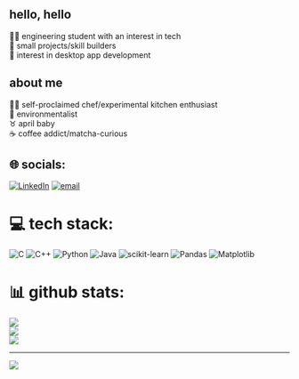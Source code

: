 ## hello, hello
👩‍💻 engineering student with an interest in tech<br />
🏁 small projects/skill builders<br />
📍 interest in desktop app development<br />

## about me
👩‍🍳 self-proclaimed chef/experimental kitchen enthusiast<br />
🌱 environmentalist<br />
♉ april baby<br />
☕ coffee addict/matcha-curious<br />

## 🌐 socials:
[![LinkedIn](https://img.shields.io/badge/LinkedIn-%230077B5.svg?logo=linkedin&logoColor=white)](https://linkedin.com/in/susanna-denny) [![email](https://img.shields.io/badge/Email-D14836?logo=gmail&logoColor=white)](mailto:susannadenny4@gmail.com) 

# 💻 tech stack:
![C](https://img.shields.io/badge/c-%2300599C.svg?style=for-the-badge&logo=c&logoColor=white) ![C++](https://img.shields.io/badge/c++-%2300599C.svg?style=for-the-badge&logo=c%2B%2B&logoColor=white) ![Python](https://img.shields.io/badge/python-3670A0?style=for-the-badge&logo=python&logoColor=ffdd54) ![Java](https://img.shields.io/badge/java-%23ED8B00.svg?style=for-the-badge&logo=openjdk&logoColor=white) ![scikit-learn](https://img.shields.io/badge/scikit--learn-%23F7931E.svg?style=for-the-badge&logo=scikit-learn&logoColor=white) ![Pandas](https://img.shields.io/badge/pandas-%23150458.svg?style=for-the-badge&logo=pandas&logoColor=white) ![Matplotlib](https://img.shields.io/badge/Matplotlib-%23ffffff.svg?style=for-the-badge&logo=Matplotlib&logoColor=black)
# 📊 github stats:
![](https://github-readme-stats.vercel.app/api?username=scd-code&theme=catppuccin_mocha&hide_border=false&include_all_commits=false&count_private=false)<br/>
![](https://nirzak-streak-stats.vercel.app/?user=scd-code&theme=catppuccin_mocha&hide_border=false)<br/>
![](https://github-readme-stats.vercel.app/api/top-langs/?username=scd-code&theme=catppuccin_mocha&hide_border=false&include_all_commits=false&count_private=false&layout=compact)

---
[![](https://visitcount.itsvg.in/api?id=scd-code&icon=0&color=0)](https://visitcount.itsvg.in)

<!-- Proudly created with GPRM ( https://gprm.itsvg.in ) -->
